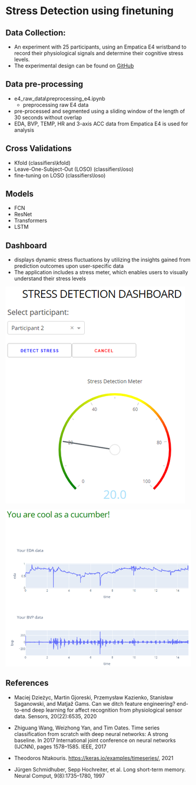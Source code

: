 # Stress Detection using finetuning

## Data Collection:

- An experiment with 25 participants, using an Empatica E4 wristband to record their physiological signals and determine their cognitive stress levels.
- The experimental design can be found on [GitHub](https://github.com/rashmi-ar/stress_detection_experiment "Stress-Detection-Experiment")

## Data pre-processing

- e4_raw_data\preprocessing_e4.ipynb
  - preprocessing raw E4 data
- pre-processed and segmented using a sliding window of the length of 30 seconds without overlap
- EDA, BVP, TEMP, HR and 3-axis ACC data from Empatica E4 is used for analysis

## Cross Validations

- Kfold (classifiers\kfold)
- Leave-One-Subject-Out (LOSO) (classifiers\loso)
- fine-tuning on LOSO (classifiers\loso)

## Models

- FCN
- ResNet
- Transformers
- LSTM

## Dashboard

- displays dynamic stress fluctuations by utilizing the insights gained from prediction outcomes upon user-specific data
- The application includes a stress meter, which enables users to visually understand their stress levels

![alt text](https://github.com/rashmi-ar/stress_detection_finetuning/blob/master/assets/stress_meter.png)

![alt text](https://github.com/rashmi-ar/stress_detection_finetuning/blob/master/assets/dashboard_graph.png)

## References

- Maciej Dzieżyc, Martin Gjoreski, Przemysław Kazienko, Stanisław Saganowski, and Matjaž Gams. Can we ditch feature engineering? end-to-end deep learning for affect recognition from physiological sensor data. Sensors, 20(22):6535, 2020

- Zhiguang Wang, Weizhong Yan, and Tim Oates. Time series classification from scratch with deep neural networks: A strong baseline. In 2017 International joint conference on neural networks (IJCNN), pages 1578–1585. IEEE, 2017

- Theodoros Ntakouris. https://keras.io/examples/timeseries/, 2021

- Jürgen Schmidhuber, Sepp Hochreiter, et al. Long short-term memory. Neural Comput, 9(8):1735–1780, 1997
